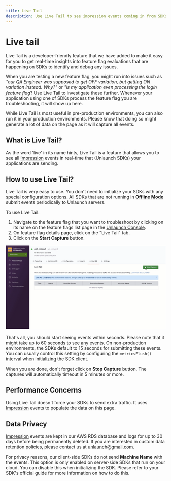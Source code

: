 ```yaml
---
title: Live Tail
description: Use Live Tail to see impression events coming in from SDKs in real-time. This page describes how to use Live Tail for real-time insights into feature flag evaluations and to debug errors.
---
```


# Live tail

Live Tail is a developer-friendly feature that we have added to make it easy for you to get real-time insights into feature flag evaluations that are happening on SDKs to identify and debug any issues. 

When you are testing a new feature flag, you might run into issues such as *"our QA Engineer was supposed to get OFF variation, but getting ON variation instead. Why?"* or *"is my application even processing the login feature flag*? Use Live Tail to investigate these further. Whenever your application using one of SDKs process the feature flag you are troubleshooting, it will show up here. 

While Live Tail is most useful in pre-production environments, you can also run it in your production environments. Please know that doing so might generate a lot of data on the page as it will capture all events.


## What is Live Tail?

As the word 'live' in its name hints, Live Tail is a feature that allows you to see all [Impression](../sdks/metrics-impressions) events in real-time that (Unlaunch SDKs) your applications are sending. 

## How to use Live Tail?

Live Tail is very easy to use. You don't need to initialize your SDKs with any special configuration options. All SDKs that are not running in [**Offline Mode**](https://docs.unlaunch.io/docs/sdks/java-sdk#offline-mode) submit events periodically to Unlaunch servers. 

To use Live Tail: 

1. Navigate to the feature flag that you want to troubleshoot by clicking on its name on the feature flags list page in the [Unlaunch Console](https://app.unlaunch.io). 
2. On feature flag details page, click on the "Live Tail" tab. 
3. Click on the **Start Capture** button.

<div class="d-flex justify-content-center">
    <img src="/assets/img/live_tail.gif" alt="Unlaunch Live Tail - Showing SDK events in real-time" width="600"/>
</div>

That's all, you should start seeing events within seconds. Please note that it might take up to 60 seconds to see any events. On non-production environments, the SDKs default to 15 seconds for submitting these events. You can usually control this setting by configuring the `metricsFlush()` interval when initializing the SDK client. 

When you are done, don't forget click on **Stop Capture** button. The captures will automatically timeout in 5 minutes or more.

## Performance Concerns

Using Live Tail doesn't force your SDKs to send extra traffic. It uses [Impression](../sdks/metrics-impressions) events to populate the data on this page.

## Data Privacy

[Impression](../sdks/metrics-impressions) events are kept in our AWS RDS database and logs for up to 30 days before being permanently deleted. If you are interested in custom data retention policies, please contact us at unlaunch@gmail.com. 

For privacy reasons, our client-side SDKs do not send **Machine Name** with the events. This option is only enabled on server-side SDKs that run on your cloud. You can disable this when initializing the SDK. Please refer to your SDK's official guide for more information on how to do this.

